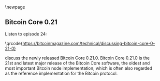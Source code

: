 \newpage
## Bitcoin Core 0.21

Listen to episode 24:

\qrcode{https://bitcoinmagazine.com/technical/discussing-bitcoin-core-0-21-0}

discuss the newly released Bitcoin Core 0.21.0. Bitcoin Core 0.21.0 is the 21st and latest major release of the Bitcoin Core software, the oldest and most important Bitcoin node implementation, which is often also regarded as the reference implementation for the Bitcoin protocol.
